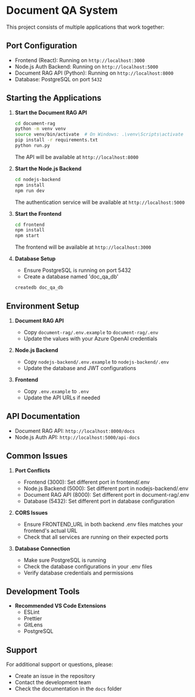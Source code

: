# Document QA System

This project consists of multiple applications that work together:

## Port Configuration

- Frontend (React): Running on `http://localhost:3000`
- Node.js Auth Backend: Running on `http://localhost:5000`
- Document RAG API (Python): Running on `http://localhost:8000`
- Database: PostgreSQL on port `5432`

## Starting the Applications

1. **Start the Document RAG API**

   ```bash
   cd document-rag
   python -m venv venv
   source venv/bin/activate  # On Windows: .\venv\Scripts\activate
   pip install -r requirements.txt
   python run.py
   ```

   The API will be available at `http://localhost:8000`

2. **Start the Node.js Backend**

   ```bash
   cd nodejs-backend
   npm install
   npm run dev
   ```

   The authentication service will be available at `http://localhost:5000`

3. **Start the Frontend**

   ```bash
   cd frontend
   npm install
   npm start
   ```

   The frontend will be available at `http://localhost:3000`

4. **Database Setup**
   - Ensure PostgreSQL is running on port 5432
   - Create a database named 'doc_qa_db'
   ```bash
   createdb doc_qa_db
   ```

## Environment Setup

1. **Document RAG API**

   - Copy `document-rag/.env.example` to `document-rag/.env`
   - Update the values with your Azure OpenAI credentials

2. **Node.js Backend**

   - Copy `nodejs-backend/.env.example` to `nodejs-backend/.env`
   - Update the database and JWT configurations

3. **Frontend**
   - Copy `.env.example` to `.env`
   - Update the API URLs if needed

## API Documentation

- Document RAG API: `http://localhost:8000/docs`
- Node.js Auth API: `http://localhost:5000/api-docs`

## Common Issues

1. **Port Conflicts**

   - Frontend (3000): Set different port in frontend/.env
   - Node.js Backend (5000): Set different port in nodejs-backend/.env
   - Document RAG API (8000): Set different port in document-rag/.env
   - Database (5432): Set different port in database configuration

2. **CORS Issues**

   - Ensure FRONTEND_URL in both backend .env files matches your frontend's actual URL
   - Check that all services are running on their expected ports

3. **Database Connection**
   - Make sure PostgreSQL is running
   - Check the database configurations in your .env files
   - Verify database credentials and permissions

## Development Tools

- **Recommended VS Code Extensions**
  - ESLint
  - Prettier
  - GitLens
  - PostgreSQL

## Support

For additional support or questions, please:

- Create an issue in the repository
- Contact the development team
- Check the documentation in the `docs` folder
